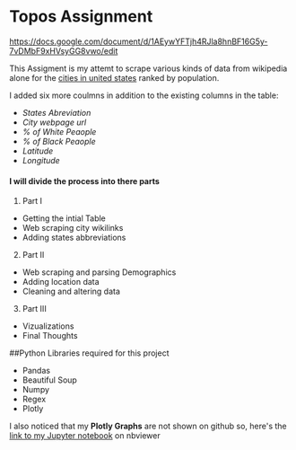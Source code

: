 # Topos Assignment
https://docs.google.com/document/d/1AEywYFTjh4RJla8hnBF16G5y-7vDMbF9xHVsyGG8vwo/edit

This Assigment is my attemt to scrape various kinds of data from wikipedia alone for the [cities in united states](https://en.wikipedia.org/wiki/List_of_United_States_cities_by_population) ranked by population.<br>

I added six more coulmns in addition to the existing columns in the table:

- *States Abreviation*
- *City webpage url*
- *% of White Peaople*
- *% of Black Peaople*
- *Latitude*
- *Longitude*

#### I will divide the process into there parts
1. Part I
 - Getting the intial Table
 - Web scraping city wikilinks
 - Adding states abbreviations


2. Part II
 - Web scraping and parsing Demographics
 - Adding location data
 - Cleaning and altering data


3. Part III
 - Vizualizations
 - Final Thoughts
 
 
 ##Python Libraries required for this project
 
 - Pandas
 - Beautiful Soup
 - Numpy
 - Regex
 - Plotly

I also noticed that my **Plotly Graphs** are not shown on github so, here's the [link to my Jupyter notebook](https://nbviewer.jupyter.org/github/sakethchityala/Topos-Assignment/blob/master/Topos_Assignment.ipynb) on nbviewer
